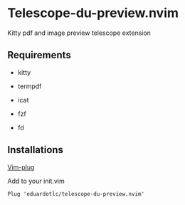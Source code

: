 # Telescope-du-preview.nvim

Kitty pdf and image preview telescope extension

## Requirements

- kitty

- termpdf

- icat

- fzf

- fd

## Installations

[Vim-plug](https://github.com/junegunn/vim-plug)

Add to your init.vim

```vim
Plug 'eduardotlc/telescope-du-preview.nvim'
```
